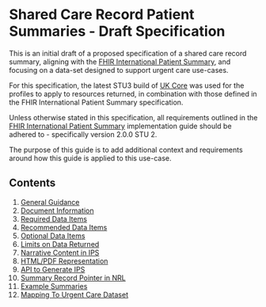 # Shared Care Record Patient Summaries - Draft Specification

This is an initial draft of a proposed specification of a shared care record summary, aligning with the [FHIR International Patient Summary](https://build.fhir.org/ig/HL7/fhir-ips/index.html), and focusing on a data-set designed to support urgent care use-cases.

For this specification, the latest STU3 build of [UK Core](https://simplifier.net/guide/UKCoreVersionHistory/Home?version=current) was used for the profiles to apply to resources returned, in combination with those defined in the FHIR International Patient Summary specification.

Unless otherwise stated in this specification, all requirements outlined in the [FHIR International Patient Summary](https://build.fhir.org/ig/HL7/fhir-ips/index.html) implementation guide should be adhered to - specifically version 2.0.0 STU 2.

The purpose of this guide is to add additional context and requirements around how this guide is applied to this use-case.

## Contents

 1. [General Guidance](01-GeneralGuidance.md)
 2. [Document Information](02-DocumentInformation.md)
 3. [Required Data Items](03-RequiredDataItems.md)
 4. [Recommended Data Items](04-RecommendedDataItems.md)
 5. [Optional Data Items](05-OptionalDataItems.md)
 6. [Limits on Data Returned](06-LimitsOnDataReturned.md)
 7. [Narrative Content in IPS](07-NarrativeInIPS.md)
 8. [HTML/PDF Representation](08-HTMLPDF.md)
 9. [API to Generate IPS](09-API.md)
 10. [Summary Record Pointer in NRL](10-NRL.md)
 11. [Example Summaries](11-Examples.md)
 12. [Mapping To Urgent Care Dataset](12-MappingToUrgentCareDataset.md)
